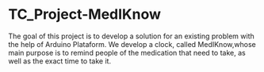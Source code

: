# TC_Project-MedIKnow
The goal of this project is to develop a solution for an existing problem with the help of Arduino Plataform. We develop a clock, called MedIKnow,whose main purpose is to remind people of the medication that need to take, as well as the exact time to take it.
